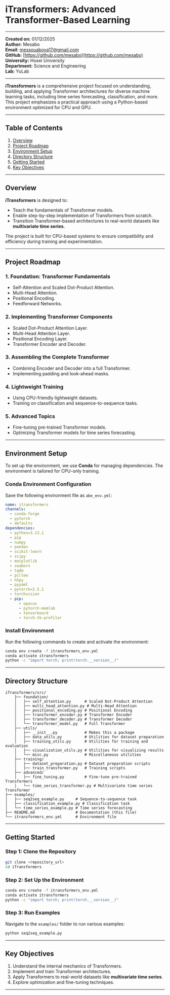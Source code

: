 
# iTransformers: Advanced Transformer-Based Learning

---

**Created on:** 01/12/2025  
**Author:** Mesabo  
**Email:** messouaboya17@gmail.com  
**GitHub:** [https://github.com/mesabo](https://github.com/mesabo)  
**University:** Hosei University  
**Department:** Science and Engineering  
**Lab:** YuLab  

---

**iTransformers** is a comprehensive project focused on understanding, building, and applying Transformer architectures for diverse machine learning tasks, including time series forecasting, classification, and more. This project emphasizes a practical approach using a Python-based environment optimized for CPU and GPU.

---

## Table of Contents
1. [Overview](#overview)
2. [Project Roadmap](#project-roadmap)
3. [Environment Setup](#environment-setup)
4. [Directory Structure](#directory-structure)
5. [Getting Started](#getting-started)
6. [Key Objectives](#key-objectives)

---

## Overview

**iTransformers** is designed to:
- Teach the fundamentals of Transformer models.
- Enable step-by-step implementation of Transformers from scratch.
- Transition Transformer-based architectures to real-world datasets like **multivariate time series**.

The project is built for CPU-based systems to ensure compatibility and efficiency during training and experimentation.

---

## Project Roadmap

### 1. Foundation: Transformer Fundamentals
- Self-Attention and Scaled Dot-Product Attention.
- Multi-Head Attention.
- Positional Encoding.
- Feedforward Networks.

### 2. Implementing Transformer Components
- Scaled Dot-Product Attention Layer.
- Multi-Head Attention Layer.
- Positional Encoding Layer.
- Transformer Encoder and Decoder.

### 3. Assembling the Complete Transformer
- Combining Encoder and Decoder into a full Transformer.
- Implementing padding and look-ahead masks.

### 4. Lightweight Training
- Using CPU-friendly lightweight datasets.
- Training on classification and sequence-to-sequence tasks.

### 5. Advanced Topics
- Fine-tuning pre-trained Transformer models.
- Optimizing Transformer models for time series forecasting.

---

## Environment Setup

To set up the environment, we use **Conda** for managing dependencies. The environment is tailored for CPU-only training.

### Conda Environment Configuration

Save the following environment file as `abe_env.yml`:

```yaml
name: itransformers
channels:
  - conda-forge
  - pytorch
  - defaults
dependencies:
  - python=3.13.1
  - pip
  - numpy
  - pandas
  - scikit-learn
  - scipy
  - matplotlib
  - seaborn
  - tqdm
  - pillow
  - h5py
  - pyyaml
  - pytorch=2.5.1
  - torchvision
  - pip:
      - opacus
      - pytorch-memlab
      - tensorboard
      - torch-tb-profiler
```

### Install Environment

Run the following commands to create and activate the environment:
```bash
conda env create -f itransformers_env.yml
conda activate itransformers
python -c "import torch; print(torch.__version__)"
```

---

## Directory Structure

```
iTransformers/src/
    ├── foundation/
    │   ├── self_attention.py      # Scaled Dot-Product Attention
    │   ├── multi_head_attention.py # Multi-Head Attention
    │   ├── positional_encoding.py # Positional Encoding
    │   ├── transformer_encoder.py # Transformer Encoder
    │   ├── transformer_decoder.py # Transformer Decoder
    │   └── transformer_model.py   # Full Transformer
    ├── utils/
    │   ├── __init__.py            # Makes this a package
    │   ├── data_utils.py          # Utilities for dataset preparation
    │   ├── training_utils.py      # Utilities for training and evaluation
    │   ├── visualization_utils.py # Utilities for visualizing results
    │   └── misc.py                # Miscellaneous utilities
    ├── training/
    │   ├── dataset_preparation.py # Dataset preparation scripts
    │   ├── train_transformer.py   # Training scripts
    ├── advanced/
    │   ├── fine_tuning.py         # Fine-tune pre-trained Transformers
    │   └── time_series_transformer.py # Multivariate time series Transformer
├── examples/
│   ├── seq2seq_example.py     # Sequence-to-sequence task
│   ├── classification_example.py # Classification task
│   └── time_series_example.py # Time series forecasting
├── README.md                  # Documentation (this file)
└── itransformers_env.yml      # Environment file
```

---

## Getting Started

### Step 1: Clone the Repository
```bash
git clone <repository_url>
cd iTransformers
```

### Step 2: Set Up the Environment
```bash
conda env create -f itransformers_env.yml
conda activate itransformers
python -c "import torch; print(torch.__version__)"
```

### Step 3: Run Examples
Navigate to the `examples/` folder to run various examples:
```bash
python seq2seq_example.py
```

---

## Key Objectives
1. Understand the internal mechanics of Transformers.
2. Implement and train Transformer architectures.
3. Apply Transformers to real-world datasets like **multivariate time series**.
4. Explore optimization and fine-tuning techniques.

---